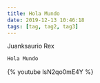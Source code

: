 ```yaml
---
title: Hola Mundo
date: 2019-12-13 10:46:18
tags: [tag, tag2, tag3]
---
```


Juanksaurio Rex

``` bash
Hola Mundo
```


{% youtube lsN2qo0mE4Y %}

